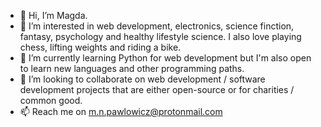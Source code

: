 - 👋 Hi, I’m Magda.
- 👀 I’m interested in web development, electronics, science finction, fantasy, psychology and healthy lifestyle science. I also love playing chess, lifting weights and riding a bike.
- 🌱 I’m currently learning Python for web development but I'm also open to learn new languages and other programming paths.
- 💞️ I’m looking to collaborate on web development / software development projects that are either open-source or for charities / common good.
- 📫 Reach me on m.n.pawlowicz@protonmail.com

<!---
magdalena-natalia/magdalena-natalia is a ✨ special ✨ repository because its `README.md` (this file) appears on your GitHub profile.
You can click the Preview link to take a look at your changes.
--->

